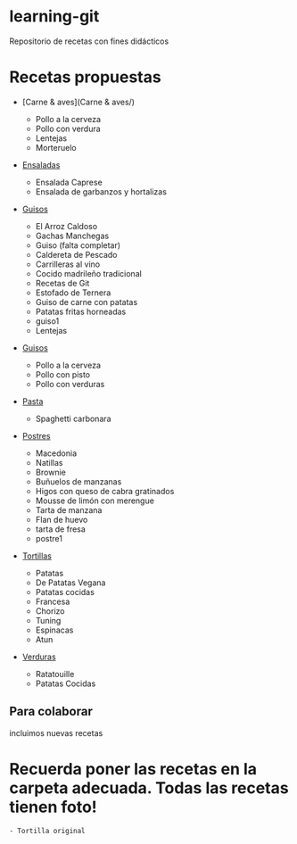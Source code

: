 ﻿learning-git
=======================
Repositorio de recetas con fines didácticos

Recetas propuestas
==================

* [Carne & aves](Carne & aves/)
	- Pollo a la cerveza
	- Pollo con verdura
	- Lentejas
	- Morteruelo

* [Ensaladas](Ensaladas/)

	- Ensalada Caprese
	- Ensalada de garbanzos y hortalizas

* [Guisos](Guisos/)
	- El Arroz Caldoso
	- Gachas Manchegas
	- Guiso (falta completar)
	- Caldereta de Pescado
	- Carrilleras al vino
	- Cocido madrileño tradicional
	- Recetas de Git
	- Estofado de Ternera
	- Guiso de carne con patatas  
	- Patatas fritas horneadas
	- guiso1
	- Lentejas
* [Guisos](Guisos/Pollo)
	- Pollo a la cerveza
	- Pollo con pisto
	- Pollo con verduras 


* [Pasta](Pasta/)
	- Spaghetti carbonara

* [Postres](Postres/)
	- Macedonia
	- Natillas
	- Brownie
	- Buñuelos de manzanas
	- Higos con queso de cabra gratinados
	- Mousse de limón con merengue
	- Tarta de manzana
  	- Flan de huevo
	- tarta de fresa
	- postre1

* [Tortillas](Tortillas/)
	- Patatas
	- De Patatas Vegana 
	- Patatas cocidas
	- Francesa
	- Chorizo
	- Tuning
	- Espinacas
	- Atun

* [Verduras](Verduras/)
	- Ratatouille
	- Patatas Cocidas

Para colaborar
--------------

incluimos nuevas recetas

Recuerda poner las recetas en la carpeta adecuada.
Todas las recetas tienen foto!
=======
	- Tortilla original
